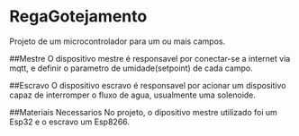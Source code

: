 # RegaGotejamento
Projeto de um microcontrolador para um ou mais campos.

##Mestre
O dispositivo mestre é responsavel por conectar-se a internet via mqtt, e definir o parametro de umidade(setpoint) de cada campo.

##Escravo
O dispositivo escravo é responsavel por acionar um dispositivo capaz de interromper o fluxo de agua, usualmente uma solenoide.

##Materiais Necessarios
No projeto, o dipositivo mestre utilizado foi um Esp32 e o escravo um Esp8266.
